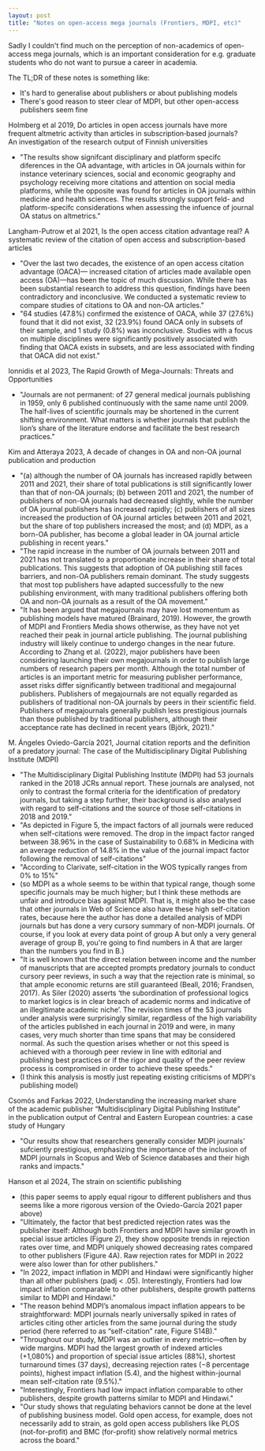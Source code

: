 ```yaml
---
layout: post
title: "Notes on open-access mega journals (Frontiers, MDPI, etc)"
---
```


Sadly I couldn't find much on the perception of non-academics of open-access mega journals, which is an important consideration for e.g. graduate students who do not want to pursue a career in academia.

The TL;DR of these notes is something like:
- It's hard to generalise about publishers or about publishing models
- There's good reason to steer clear of MDPI, but other open-access publishers seem fine
  
Holmberg et al 2019, Do articles in open access journals have more frequent altmetric activity than articles in subscription‑based journals? An investigation of the research output of Finnish universities
- "The results show signifcant disciplinary and platform specifc diferences in the OA advantage, with articles in OA journals within for instance veterinary sciences, social and economic geography and psychology receiving more citations and attention on social media platforms, while the opposite was found for articles in OA journals within medicine and health sciences. The results strongly support feld- and platform-specifc considerations when assessing the infuence of journal OA status on altmetrics."

Langham-Putrow et al 2021, Is the open access citation advantage real? A systematic review of the citation of open access and subscription-based articles
- "Over the last two decades, the existence of an open access citation advantage (OACA)— increased citation of articles made available open access (OA)—has been the topic of much discussion. While there has been substantial research to address this question, findings have been contradictory and inconclusive. We conducted a systematic review to compare studies of citations to OA and non-OA articles."
- "64 studies (47.8%) confirmed the existence of OACA, while 37 (27.6%) found that it did not exist, 32 (23.9%) found OACA only in subsets of their sample, and 1 study (0.8%) was inconclusive. Studies with a focus on multiple disciplines were significantly positively associated with finding that OACA exists in subsets, and are less associated with finding that OACA did not exist."

Ionnidis et al 2023, The Rapid Growth of Mega-Journals: Threats and Opportunities
- "Journals are not permanent: of 27 general medical journals publishing in 1959, only 6 published continuously with the same name until 2009. The half-lives of scientific journals may be shortened in the current shifting environment. What matters is whether journals that publish the lion’s share of the literature endorse and facilitate the best research practices."

Kim and Atteraya 2023, A decade of changes in OA and non-OA journal publication and production
- "(a) although the number of OA journals has increased rapidly between 2011 and 2021, their share of total publications is still significantly lower than that of non-OA journals; (b) between 2011 and 2021, the number of publishers of non-OA journals had decreased slightly, while the number of OA journal publishers has increased rapidly; (c) publishers of all sizes increased the production of OA journal articles between 2011 and 2021, but the share of top publishers increased the most; and (d) MDPI, as a born-OA publisher, has become a global leader in OA journal article publishing in recent years."
- "The rapid increase in the number of OA journals between 2011 and 2021 has not translated to a proportionate increase in their share of total publications. This suggests that adoption of OA publishing still faces barriers, and non-OA publishers remain dominant. The study suggests that most top publishers have adapted successfully to the new publishing environment, with many traditional publishers offering both OA and non-OA journals as a result of the OA movement."
- "It has been argued that megajournals may have lost momentum as publishing models have matured (Brainard, 2019). However, the growth of MDPI and Frontiers Media shows otherwise, as they have not yet reached their peak in journal article publishing. The journal publishing industry will likely continue to undergo changes in the near future. According to Zhang et al. (2022), major publishers have been considering launching their own megajournals in order to publish large numbers of research papers per month. Although the total number of articles is an important metric for measuring publisher performance, asset risks differ significantly between traditional and megajournal publishers. Publishers of megajournals are not equally regarded as publishers of traditional non-OA journals by peers in their scientific field. Publishers of megajournals generally publish less prestigious journals than those published by traditional publishers, although their acceptance rate has declined in recent years (Björk, 2021)."

M. Ángeles Oviedo-García 2021, Journal citation reports and the definition of a predatory journal: The case of the Multidisciplinary Digital Publishing Institute (MDPI)
- "The Multidisciplinary Digital Publishing Institute (MDPI) had 53 journals ranked in the 2018 JCRs annual report. These journals are analysed, not only to contrast the formal criteria for the identification of predatory journals, but taking a step further, their background is also analysed with regard to self-citations and the source of those self-citations in 2018 and 2019."
- "As depicted in Figure 5, the impact factors of all journals were reduced when self-citations were removed. The drop in the impact factor ranged between 38.96% in the case of Sustainability to 0.68% in Medicina with an average reduction of 14.8% in the value of the journal impact factor following the removal of self-citations"
- "According to Clarivate, self-citation in the WOS typically ranges from 0% to 15%"
- (so MDPI as a whole seems to be within that typical range, though some specific journals may be much higher; but I think these methods are unfair and introduce bias against MDPI. That is, it might also be the case that other journals in Web of Science also have these high self-citation rates, because here the author has done a detailed analysis of MDPI journals but has done a very cursory summary of non-MDPI journals. Of course, if you look at every data point of group A but only a very general average of group B, you're going to find numbers in A that are larger than the numbers you find in B.)
- "It is well known that the direct relation between income and the number of manuscripts that are accepted prompts predatory journals to conduct cursory peer reviews, in such a way that the rejection rate is minimal, so that ample economic returns are still guaranteed (Beall, 2016; Frandsen, 2017). As Siler (2020) asserts ‘the subordination of professional logics to market logics is in clear breach of academic norms and indicative of an illegitimate academic niche’. The revision times of the 53 journals under analysis were surprisingly similar, regardless of the high variability of the articles published in each journal in 2019 and were, in many cases, very much shorter than time spans that may be considered normal. As such the question arises whether or not this speed is achieved with a thorough peer review in line with editorial and publishing best practices or if the rigor and quality of the peer review process is compromised in order to achieve these speeds."
- (I think this analysis is mostly just repeating existing criticisms of MDPI's publishing model)

Csomós and Farkas 2022, Understanding the increasing market share of the academic publisher “Multidisciplinary Digital Publishing Institute” in the publication output of Central and Eastern European countries: a case study of Hungary
- "Our results show that researchers generally consider MDPI journals’ sufciently prestigious, emphasizing the importance of the inclusion of MDPI journals in Scopus and Web of Science databases and their high ranks and impacts."

Hanson et al 2024, The strain on scientific publishing
- (this paper seems to apply equal rigour to different publishers and thus seems like a more rigorous version of the Oviedo-García 2021 paper above)
- "Ultimately, the factor that best predicted rejection rates was the publisher itself: Although both Frontiers and MDPI have similar growth in special issue articles (Figure 2), they show opposite trends in rejection rates over time, and MDPI uniquely showed decreasing rates compared to other publishers (Figure 4A). Raw rejection rates for MDPI in 2022 were also lower than for other publishers."
- "In 2022, impact inflation in MDPI and Hindawi were significantly higher than all other publishers (padj < .05). Interestingly, Frontiers had low impact inflation comparable to other publishers, despite growth patterns similar to MDPI and Hindawi."
- "The reason behind MDPI’s anomalous impact inflation appears to be straightforward: MDPI journals nearly universally spiked in rates of articles citing other articles from the same journal during the study period (here referred to as “self-citation” rate, Figure S14B)."
- "Throughout our study, MDPI was an outlier in every metric—often by wide margins. MDPI had the largest growth of indexed articles (+1,080%) and proportion of special issue articles (88%), shortest turnaround times (37 days), decreasing rejection rates (−8 percentage points), highest impact inflation (5.4), and the highest within-journal mean self-citation rate (9.5%)."
- "Interestingly, Frontiers had low impact inflation comparable to other publishers, despite growth patterns similar to MDPI and Hindawi."
- "Our study shows that regulating behaviors cannot be done at the level of publishing business model. Gold open access, for example, does not necessarily add to strain, as gold open access publishers like PLOS (not-for-profit) and BMC (for-profit) show relatively normal metrics across the board."
